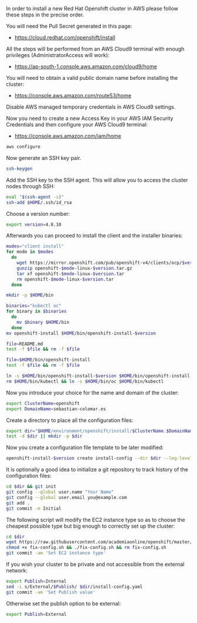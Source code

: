In order to install a new Red Hat Openshift cluster in AWS please follow these steps in the precise order.

You will need the Pull Secret generated in this page:
* https://cloud.redhat.com/openshift/install

All the steps will be performed from an AWS Cloud9 terminal with enough privileges (AdministratorAccess will work):
* https://ap-south-1.console.aws.amazon.com/cloud9/home
<!--
```bash
branch=master
domain=github.com
file=policy.yaml
path=etc/aws
project=openshift
username=secobau

location=$project/$path/$file

git clone --single-branch -b $branch https://$domain/$username/$project
aws cloudformation create-stack --stack-name ocp-${file%.yaml} --template-body file://$location --capabilities CAPABILITY_NAMED_IAM
rm -rf $project 
```
-->
You will need to obtain a valid public domain name before installing the cluster:
* https://console.aws.amazon.com/route53/home

Disable AWS managed temporary credentials in AWS Cloud9 settings. 

Now you need to create a new Access Key in your AWS IAM Security Credentials and then configure your AWS Cloud9 terminal:
* https://console.aws.amazon.com/iam/home
```bash
aws configure
```

Now generate an SSH key pair.
```bash
ssh-keygen
```
Add the SSH key to the SSH agent. This will allow you to access the cluster nodes through SSH:
```bash
eval "$(ssh-agent -s)"
ssh-add $HOME/.ssh/id_rsa 
```
Choose a version number:
```bash
export version=4.8.10
```
Afterwards you can proceed to install the client and the installer binaries:
```bash
modes="client install"
for mode in $modes
  do
    wget https://mirror.openshift.com/pub/openshift-v4/clients/ocp/$version/openshift-$mode-linux-$version.tar.gz
    gunzip openshift-$mode-linux-$version.tar.gz
    tar xf openshift-$mode-linux-$version.tar
    rm openshift-$mode-linux-$version.tar
  done

mkdir -p $HOME/bin

binaries="kubectl oc"
for binary in $binaries
  do
    mv $binary $HOME/bin
  done
mv openshift-install $HOME/bin/openshift-install-$version

file=README.md 
test -f $file && rm -f $file

file=$HOME/bin/openshift-install
test -f $file && rm -f $file

ln -s $HOME/bin/openshift-install-$version $HOME/bin/openshift-install
rm $HOME/bin/kubectl && ln -s $HOME/bin/oc $HOME/bin/kubectl    
```
Now you introduce your choice for the name and domain of the cluster:
```bash
export ClusterName=openshift
export DomainName=sebastian-colomar.es 
```
Create a directory to place all the configuration files:
```bash
export dir="$HOME/environment/openshift/install/$ClusterName.$DomainName"
test -d $dir || mkdir -p $dir 
```
Now you create a configuration file template to be later modified:
```bash
openshift-install-$version create install-config --dir $dir --log-level debug
```
It is optionally a good idea to initialize a git repository to track history of the configuration files:
```bash
cd $dir && git init
git config --global user.name "Your Name"
git config --global user.email you@example.com
git add .
git commit -m Initial 
```
The following script will modify the EC2 instance type so as to choose the cheapest possible type but big enough to correctly set up the cluster:
```bash
cd $dir
wget https://raw.githubusercontent.com/academiaonline/openshift/master/install/fix-config.sh
chmod +x fix-config.sh && ./fix-config.sh && rm fix-config.sh
git commit -am 'Set EC2 instance type' 
```
If you wish your cluster to be private and not accessible from the external network:
```bash
export Publish=Internal
sed -i s/External/$Publish/ $dir/install-config.yaml
git commit -am 'Set Publish value' 
```
Otherwise set the publish option to be external:
```bash
export Publish=External
```
